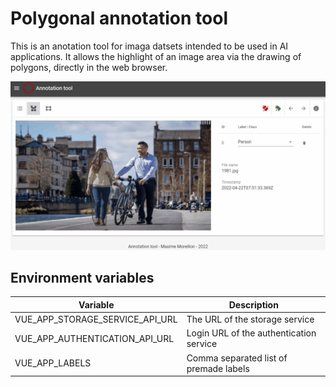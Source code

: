 # Polygonal annotation tool

This is an anotation tool for imaga datsets intended to be used in AI applications. 
It allows the highlight of an image area via the drawing of polygons, directly in the web browser.

<p align="center">
  <img max-width="600" src="./docs/annotation_tool_polygon.gif">
</p>

## Environment variables
| Variable | Description |
| --- | --- | 
| VUE_APP_STORAGE_SERVICE_API_URL | The URL of the storage service |
| VUE_APP_AUTHENTICATION_API_URL | Login URL of the authentication service |
| VUE_APP_LABELS | Comma separated list of premade labels |
